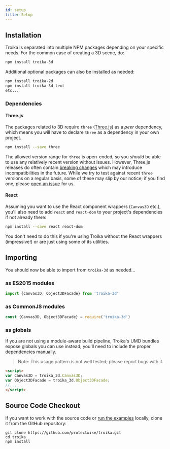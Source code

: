 ```yaml
---
id: setup
title: Setup
---
```


## Installation

Troika is separated into multiple NPM packages depending on your specific needs. For the common case of creating a 3D scene, do:

```sh
npm install troika-3d
```

Additional optional packages can also be installed as needed:

```sh
npm install troika-2d
npm install troika-3d-text
etc...
```

### Dependencies

#### Three.js

The packages related to 3D require `three` ([Three.js](https://threejs.org)) as a _peer_ dependency, which means you will have to declare `three` as a dependency in your own project. 

```sh
npm install --save three
```

The allowed version range for `three` is open-ended, so you _should_ be able to use any relatively recent version without issues. However, Three.js releases do often contain [breaking changes](https://github.com/mrdoob/three.js/wiki/Migration-Guide) which may introduce incompatibilities in the future. While we try to test against recent `three` versions on a regular basis, some of these may slip by our notice; if you find one, please [open an issue](https://github.com/protectwise/troika/issues) for us.


#### React

Assuming you want to use the React component wrappers (`Canvas3D` etc.), you'll also need to add `react` and `react-dom` to your project's dependencies if not already there:

```sh
npm install --save react react-dom
```

You don't need to do this if you're using Troika without the React wrappers (impressive!) or are just using some of its utilities.


## Importing

You should now be able to import from `troika-3d` as needed...

### as ES2015 modules

```js
import {Canvas3D, Object3DFacade} from 'troika-3d'
```

### as CommonJS modules

```js
const {Canvas3D, Object3DFacade} = require('troika-3d')
```

### as globals

If you are not using a module-aware build pipeline, Troika's UMD bundles expose globals you can use instead; you'll need to include the proper dependencies manually.

> Note: This usage pattern is not well tested; please report bugs with it.

```html
<script>
var Canvas3D = troika_3d.Canvas3D;
var Object3DFacade = troika_3d.Object3DFacade;
//...
</script>
```

## Source Code Checkout

If you want to work with the source code or [run the examples](examples.md) locally, clone it from the GitHub repository:

```
git clone https://github.com/protectwise/troika.git
cd troika
npm install
```
